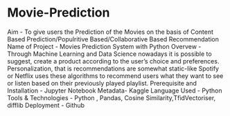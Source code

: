 # Movie-Prediction

Aim - To give users the Prediction of the Movies on the basis of Content Based Prediction/Populritive Based/Collaborative Based Recommendation
Name of Project - Movies Prediction System with Python
Overvew -
Through Machine Learning and Data Science nowadays it is possible
to suggest, create a product according to the user’s choice and
preferences. Personalization, that is recommendations are
somewhat static-like Spotify or Netflix uses these algorithms to
recommend users what they want to see or listen based on their previously played playlist.
Prerequisite and Installation - Jupyter Notebook 
Metadata- Kaggle
Language Used - Python 
Tools & Technologies - Python , Pandas, Cosine Similarity,TfidVectoriser, difflib
Deployment - Github

